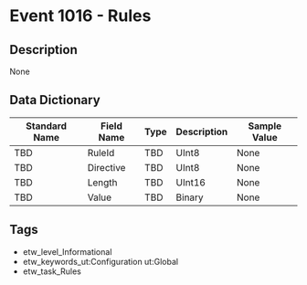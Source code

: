 # Event 1016 - Rules

## Description
None

## Data Dictionary
|Standard Name|Field Name|Type|Description|Sample Value|
|---|---|---|---|---|
|TBD|RuleId|TBD|UInt8|None|None|
|TBD|Directive|TBD|UInt8|None|None|
|TBD|Length|TBD|UInt16|None|None|
|TBD|Value|TBD|Binary|None|None|

## Tags
* etw_level_Informational
* etw_keywords_ut:Configuration ut:Global
* etw_task_Rules